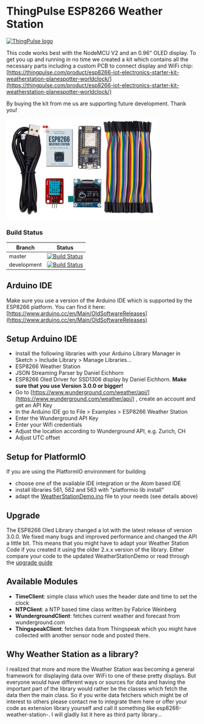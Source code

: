 # ThingPulse ESP8266 Weather Station

[![ThingPulse logo](https://thingpulse.com/assets/ThingPulse-w300.svg)](https://thingpulse.com)


This code works best with the NodeMCU V2 and an 0.96" OLED display.
To get you up and running in no time we created a kit which contains all the necessary parts including a custom PCB to connect display and WiFi chip:
[https://thingpulse.com/product/esp8266-iot-electronics-starter-kit-weatherstation-planespotter-worldclock/](https://thingpulse.com/product/esp8266-iot-electronics-starter-kit-weatherstation-planespotter-worldclock/)

By buying the kit from me us are supporting future development. Thank you!

[![ThingPulse ESP8266 WeatherStation Classic Kit](resources/ThingPulse-ESP8266-Weather-Station.jpeg)](https://thingpulse.com/product/esp8266-iot-electronics-starter-kit-weatherstation-planespotter-worldclock/)

### Build Status

| Branch  | Status |
| ------------- | ------------- |
| master  | [![Build Status](https://travis-ci.org/ThingPulse/esp8266-weather-station.svg?branch=master)](https://travis-ci.org/ThingPulse/esp8266-weather-station)  |
| development  | [![Build Status](https://travis-ci.org/ThingPulse/esp8266-weather-station.svg?branch=development)](https://travis-ci.org/ThingPulse/esp8266-weather-station)  |

## Arduino IDE

Make sure you use a version of the Arduino IDE which is supported by the ESP8266 platform. You can find it here: [https://www.arduino.cc/en/Main/OldSoftwareReleases](https://www.arduino.cc/en/Main/OldSoftwareReleases)

## Setup Arduino IDE

* Install the following libraries with your Arduino Library Manager in Sketch > Include Library > Manage Libraries...
* ESP8266 Weather Station
* JSON Streaming Parser by Daniel Eichhorn
* ESP8266 Oled Driver for SSD1306 display by Daniel Eichhorn. **Make sure that you use Version 3.0.0 or bigger!**
* Go to [https://www.wunderground.com/weather/api/](https://www.wunderground.com/weather/api/)
, create an account and get an API Key
* In the Arduino IDE go to File > Examples > ESP8266 Weather Station
* Enter  the Wunderground API Key
* Enter your Wifi credentials
* Adjust the location according to Wunderground API, e.g. Zurich, CH
* Adjust UTC offset

## Setup for PlatformIO

If you are using the PlatformIO environment for building

* choose one of the available IDE integration or the Atom based IDE
* install libraries 561, 562 and 563 with "platformio lib install"
* adapt the [WeatherStationDemo.ino](examples/WeatherStationDemo/WeatherStationDemo.ino) file to your needs (see details above)


## Upgrade

The ESP8266 Oled Library changed a lot with the latest release of version 3.0.0. We fixed many bugs and improved performance and changed the API a little bit. This means that you might have to adapt your Weather Station Code if you created it using the older 2.x.x version of the library. Either compare your code to the updated WeatherStationDemo or read through the [upgrade guide](https://github.com/ThingPulse/esp8266-oled-ssd1306/blob/master/UPGRADE-3.0.md)

## Available Modules
* **TimeClient**: simple class which uses the header date and time to set the clock
* **NTPClient**: a NTP based time class written by Fabrice Weinberg
* **WundergroundClient**: fetches current weather and forecast from wunderground.com
* **ThingspeakClient**: fetches data from Thingspeak which you might have collected with another sensor node and posted there.

## Why Weather Station as a library?

I realized that more and more the Weather Station was becoming a general framework for displaying data over WiFi to one of these pretty displays. But everyone would have different ways or sources for data and having the important part of the library would rather be the classes which fetch the data then the main class.
So if you write data fetchers which might be of interest to others please contact me to integrate them here or offer your code as extension library yourself and call it something like esp8266-weather-station-<yourservice>.
I will gladly list it here as third party library...
